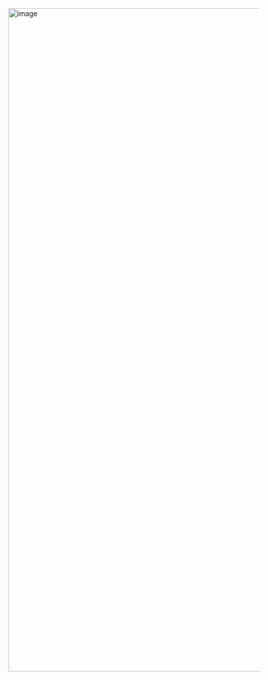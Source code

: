<img width="1330" alt="image" src="https://github.com/Zihe33Huang/Learning_Redis/assets/45764787/ed085baa-0e4b-468f-b7a3-207ccc716f4c">

